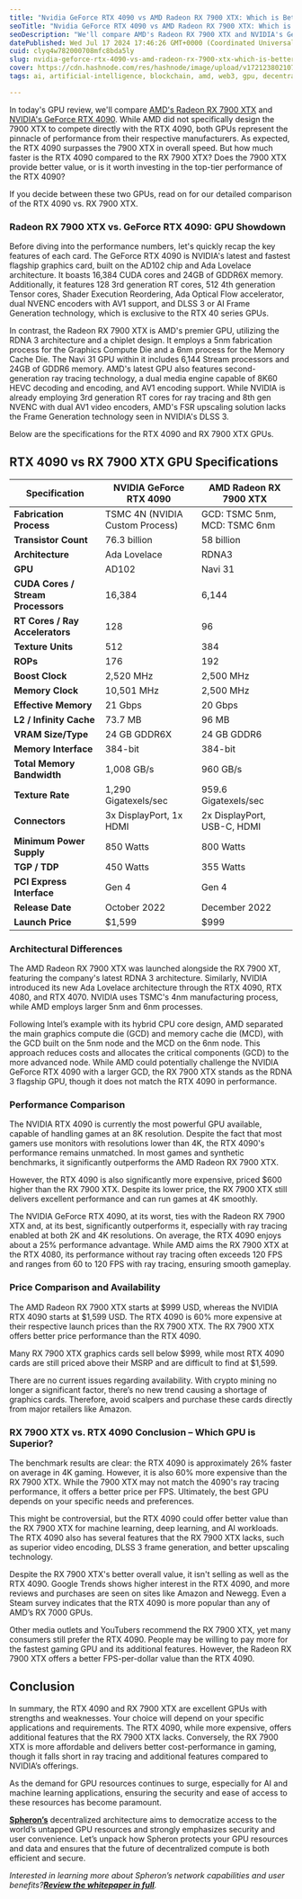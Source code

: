 ```yaml
---
title: "Nvidia GeForce RTX 4090 vs AMD Radeon RX 7900 XTX: Which is Better?"
seoTitle: "Nvidia GeForce RTX 4090 vs AMD Radeon RX 7900 XTX: Which is Better?"
seoDescription: "We'll compare AMD's Radeon RX 7900 XTX and NVIDIA's GeForce RTX 4090. While AMD did not specifically design the 7900 XTX to compete directly with the 4090"
datePublished: Wed Jul 17 2024 17:46:26 GMT+0000 (Coordinated Universal Time)
cuid: clyq4w782000708mfc8bda5ly
slug: nvidia-geforce-rtx-4090-vs-amd-radeon-rx-7900-xtx-which-is-better
cover: https://cdn.hashnode.com/res/hashnode/image/upload/v1721238021072/4464056f-de4c-4ac1-9aca-0f2d98f7c4ea.png
tags: ai, artificial-intelligence, blockchain, amd, web3, gpu, decentralization, spheron

---
```


In today's GPU review, we'll compare [AMD's Radeon RX 7900 XTX](https://www.amd.com/en/products/graphics/desktops/radeon.html) and [NVIDIA's GeForce RTX 4090](https://www.nvidia.com/en-in/geforce/graphics-cards/40-series/rtx-4090/). While AMD did not specifically design the 7900 XTX to compete directly with the RTX 4090, both GPUs represent the pinnacle of performance from their respective manufacturers. As expected, the RTX 4090 surpasses the 7900 XTX in overall speed. But how much faster is the RTX 4090 compared to the RX 7900 XTX? Does the 7900 XTX provide better value, or is it worth investing in the top-tier performance of the RTX 4090?

If you decide between these two GPUs, read on for our detailed comparison of the RTX 4090 vs. RX 7900 XTX.

### Radeon RX 7900 XTX vs. GeForce RTX 4090: GPU Showdown

Before diving into the performance numbers, let's quickly recap the key features of each card. The GeForce RTX 4090 is NVIDIA's latest and fastest flagship graphics card, built on the AD102 chip and Ada Lovelace architecture. It boasts 16,384 CUDA cores and 24GB of GDDR6X memory. Additionally, it features 128 3rd generation RT cores, 512 4th generation Tensor cores, Shader Execution Reordering, Ada Optical Flow accelerator, dual NVENC encoders with AV1 support, and DLSS 3 or AI Frame Generation technology, which is exclusive to the RTX 40 series GPUs.

In contrast, the Radeon RX 7900 XTX is AMD's premier GPU, utilizing the RDNA 3 architecture and a chiplet design. It employs a 5nm fabrication process for the Graphics Compute Die and a 6nm process for the Memory Cache Die. The Navi 31 GPU within it includes 6,144 Stream processors and 24GB of GDDR6 memory. AMD's latest GPU also features second-generation ray tracing technology, a dual media engine capable of 8K60 HEVC decoding and encoding, and AV1 encoding support. While NVIDIA is already employing 3rd generation RT cores for ray tracing and 8th gen NVENC with dual AV1 video encoders, AMD's FSR upscaling solution lacks the Frame Generation technology seen in NVIDIA's DLSS 3.

Below are the specifications for the RTX 4090 and RX 7900 XTX GPUs.

## **RTX 4090 vs RX 7900 XTX GPU Specifications**

| Specification | NVIDIA GeForce RTX 4090 | AMD Radeon RX 7900 XTX |
| --- | --- | --- |
| **Fabrication Process** | TSMC 4N (NVIDIA Custom Process) | GCD: TSMC 5nm, MCD: TSMC 6nm |
| **Transistor Count** | 76.3 billion | 58 billion |
| **Architecture** | Ada Lovelace | RDNA3 |
| **GPU** | AD102 | Navi 31 |
| **CUDA Cores / Stream Processors** | 16,384 | 6,144 |
| **RT Cores / Ray Accelerators** | 128 | 96 |
| **Texture Units** | 512 | 384 |
| **ROPs** | 176 | 192 |
| **Boost Clock** | 2,520 MHz | 2,500 MHz |
| **Memory Clock** | 10,501 MHz | 2,500 MHz |
| **Effective Memory** | 21 Gbps | 20 Gbps |
| **L2 / Infinity Cache** | 73.7 MB | 96 MB |
| **VRAM Size/Type** | 24 GB GDDR6X | 24 GB GDDR6 |
| **Memory Interface** | 384-bit | 384-bit |
| **Total Memory Bandwidth** | 1,008 GB/s | 960 GB/s |
| **Texture Rate** | 1,290 Gigatexels/sec | 959.6 Gigatexels/sec |
| **Connectors** | 3x DisplayPort, 1x HDMI | 2x DisplayPort, USB-C, HDMI |
| **Minimum Power Supply** | 850 Watts | 800 Watts |
| **TGP / TDP** | 450 Watts | 355 Watts |
| **PCI Express Interface** | Gen 4 | Gen 4 |
| **Release Date** | October 2022 | December 2022 |
| **Launch Price** | $1,599 | $999 |

### Architectural Differences

The AMD Radeon RX 7900 XTX was launched alongside the RX 7900 XT, featuring the company's latest RDNA 3 architecture. Similarly, NVIDIA introduced its new Ada Lovelace architecture through the RTX 4090, RTX 4080, and RTX 4070. NVIDIA uses TSMC's 4nm manufacturing process, while AMD employs larger 5nm and 6nm processes.

Following Intel’s example with its hybrid CPU core design, AMD separated the main graphics compute die (GCD) and memory cache die (MCD), with the GCD built on the 5nm node and the MCD on the 6nm node. This approach reduces costs and allocates the critical components (GCD) to the more advanced node. While AMD could potentially challenge the NVIDIA GeForce RTX 4090 with a larger GCD, the RX 7900 XTX stands as the RDNA 3 flagship GPU, though it does not match the RTX 4090 in performance.

### Performance Comparison

The NVIDIA RTX 4090 is currently the most powerful GPU available, capable of handling games at an 8K resolution. Despite the fact that most gamers use monitors with resolutions lower than 4K, the RTX 4090's performance remains unmatched. In most games and synthetic benchmarks, it significantly outperforms the AMD Radeon RX 7900 XTX.

However, the RTX 4090 is also significantly more expensive, priced $600 higher than the RX 7900 XTX. Despite its lower price, the RX 7900 XTX still delivers excellent performance and can run games at 4K smoothly.

The NVIDIA GeForce RTX 4090, at its worst, ties with the Radeon RX 7900 XTX and, at its best, significantly outperforms it, especially with ray tracing enabled at both 2K and 4K resolutions. On average, the RTX 4090 enjoys about a 25% performance advantage. While AMD aims the RX 7900 XTX at the RTX 4080, its performance without ray tracing often exceeds 120 FPS and ranges from 60 to 120 FPS with ray tracing, ensuring smooth gameplay.

### Price Comparison and Availability

The AMD Radeon RX 7900 XTX starts at $999 USD, whereas the NVIDIA RTX 4090 starts at $1,599 USD. The RTX 4090 is 60% more expensive at their respective launch prices than the RX 7900 XTX. The RX 7900 XTX offers better price performance than the RTX 4090.

Many RX 7900 XTX graphics cards sell below $999, while most RTX 4090 cards are still priced above their MSRP and are difficult to find at $1,599.

There are no current issues regarding availability. With crypto mining no longer a significant factor, there’s no new trend causing a shortage of graphics cards. Therefore, avoid scalpers and purchase these cards directly from major retailers like Amazon.

### RX 7900 XTX vs. RTX 4090 Conclusion – Which GPU is Superior?

The benchmark results are clear: the RTX 4090 is approximately 26% faster on average in 4K gaming. However, it is also 60% more expensive than the RX 7900 XTX. While the 7900 XTX may not match the 4090's ray tracing performance, it offers a better price per FPS. Ultimately, the best GPU depends on your specific needs and preferences.

This might be controversial, but the RTX 4090 could offer better value than the RX 7900 XTX for machine learning, deep learning, and AI workloads. The RTX 4090 also has several features that the RX 7900 XTX lacks, such as superior video encoding, DLSS 3 frame generation, and better upscaling technology.

Despite the RX 7900 XTX's better overall value, it isn't selling as well as the RTX 4090. Google Trends shows higher interest in the RTX 4090, and more reviews and purchases are seen on sites like Amazon and Newegg. Even a Steam survey indicates that the RTX 4090 is more popular than any of AMD’s RX 7000 GPUs.

Other media outlets and YouTubers recommend the RX 7900 XTX, yet many consumers still prefer the RTX 4090. People may be willing to pay more for the fastest gaming GPU and its additional features. However, the Radeon RX 7900 XTX offers a better FPS-per-dollar value than the RTX 4090.

## Conclusion

In summary, the RTX 4090 and RX 7900 XTX are excellent GPUs with strengths and weaknesses. Your choice will depend on your specific applications and requirements. The RTX 4090, while more expensive, offers additional features that the RX 7900 XTX lacks. Conversely, the RX 7900 XTX is more affordable and delivers better cost-performance in gaming, though it falls short in ray tracing and additional features compared to NVIDIA’s offerings.

As the demand for GPU resources continues to surge, especially for AI and machine learning applications, ensuring the security and ease of access to these resources has become paramount.

[**Spheron’s**](https://www.spheron.network/) decentralized architecture aims to democratize access to the world’s untapped GPU resources and strongly emphasizes security and user convenience. Let’s unpack how Spheron protects your GPU resources and data and ensures that the future of decentralized compute is both efficient and secure.

*Interested in learning more about Spheron’s network capabilities and user benefits?*[***Review the whitepaper in full***](https://www.spheron.network/whitepaper/)*.*